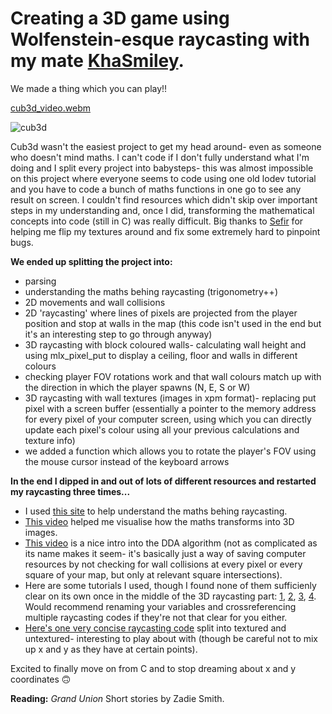 # Creating a 3D game using Wolfenstein-esque raycasting with my mate [KhaSmiley](https://github.com/KhaSmiley).

We made a thing which you can play!!

[cub3d_video.webm](https://github.com/lbarry9/42/assets/127246677/f6491efa-9dad-41ff-8c2e-de6b39e8b856)

![cub3d](https://github.com/lbarry9/42/assets/127246677/f1bb63fe-e391-4c96-89cf-1187c7d78d45)

Cub3d wasn't the easiest project to get my head around- even as someone who doesn't mind maths. I can't code if I don't fully understand what I'm doing and I split every project into babysteps- this was almost impossible on this project where everyone seems to code using one old lodev tutorial and you have to code a bunch of maths functions in one go to see any result on screen. I couldn't find resources which didn't skip over important steps in my understanding and, once I did, transforming the mathematical concepts into code (still in C) was really difficult. Big thanks to [Sefir](https://github.com/SefirOutin) for helping me flip my textures around and fix some extremely hard to pinpoint bugs.

**We ended up splitting the project into:**
- parsing
- understanding the maths behing raycasting (trigonometry++)
- 2D movements and wall collisions
- 2D 'raycasting' where lines of pixels are projected from the player position and stop at walls in the map (this code isn't used in the end but it's an interesting step to go through anyway)
- 3D raycasting with block coloured walls- calculating wall height and using mlx_pixel_put to display a ceiling, floor and walls in different colours
- checking player FOV rotations work and that wall colours match up with the direction in which the player spawns (N, E, S or W)
- 3D raycasting with wall textures (images in xpm format)- replacing put pixel with a screen buffer (essentially a pointer to the memory address for every pixel of your computer screen, using which you can directly update each pixel's colour using all your previous calculations and texture info)
- we added a function which allows you to rotate the player's FOV using the mouse cursor instead of the keyboard arrows

**In the end I dipped in and out of lots of different resources and restarted my raycasting three times...**
- I used [this site](https://demoman.net/?a=trig-for-games) to help understand the maths behing raycasting.
- [This video](https://www.youtube.com/watch?v=U0_ONQQ5ZNM) helped me visualise how the maths transforms into 3D images.
- [This video](https://www.youtube.com/watch?v=NbSee-XM7WA) is a nice intro into the DDA algorithm (not as complicated as its name makes it seem- it's basically just a way of saving computer resources by not checking for wall collisions at every pixel or every square of your map, but only at relevant square intersections).
- Here are some tutorials I used, though I found none of them sufficienly clear on its own once in the middle of the 3D raycasting part: [1](https://lodev.org/cgtutor/raycasting.html), [2](https://guy-grave.developpez.com/tutoriels/jeux/doom-wolfenstein-raycasting/), [3](https://medium.com/@rtailidounia/raycasting-in-cub3d-42-network-project-a-practical-tutorial-using-vectors-68eeb16b3de2), [4](https://medium.com/@afatir.ahmedfatir/cub3d-tutorial-af5dd31d2fcf). Would recommend renaming your variables and crossreferencing multiple raycasting codes if they're not that clear for you either.
- [Here's one very concise raycasting code](https://github.com/l-yohai/cub3d/blob/master/mlx_example/01_untextured_raycast.c) split into textured and untextured- interesting to play about with (though be careful not to mix up x and y as they have at certain points).

Excited to finally move on from C and to stop dreaming about x and y coordinates :upside_down_face:

**Reading:** _Grand Union_ Short stories by Zadie Smith.
